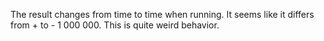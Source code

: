 The result changes from time to time when running. It seems like it differs from + to - 1 000 000.
This is quite weird behavior. 